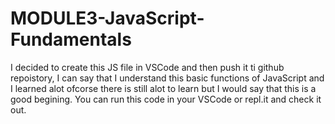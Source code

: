 <h1>MODULE3-JavaScript-Fundamentals</h1>

I decided to create this JS file in VSCode and then push it ti github 
repoistory, I can say that I understand this basic functions of JavaScript and I learned alot ofcorse there is still alot to learn but I
would say that this is a good begining. You can run this code in your VSCode or repl.it and check it out. 
